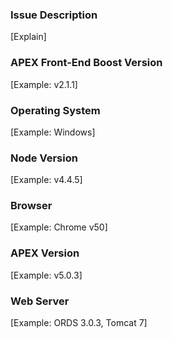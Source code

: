 ### Issue Description
[Explain]

### APEX Front-End Boost Version
[Example: v2.1.1]

### Operating System
[Example: Windows]

### Node Version
[Example: v4.4.5]

### Browser
[Example: Chrome v50]

### APEX Version
[Example: v5.0.3]

### Web Server
[Example: ORDS 3.0.3, Tomcat 7]
